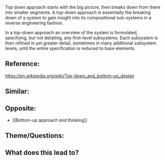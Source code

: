 Top down approach starts with the big picture, then breaks down from there into smaller segments. A top-down approach is essentially the breaking down of a system to gain insight into its compositional sub-systems in a reverse engineering fashion. 

In a top-down approach an overview of the system is formulated, specifying, but not detailing, any first-level subsystems. Each subsystem is then refined in yet greater detail, sometimes in many additional subsystem levels, until the entire specification is reduced to base elements. 

## Reference:
https://en.wikipedia.org/wiki/Top-down_and_bottom-up_design

## Similar:

## Opposite:
- [[Bottom-up approach and thinking]]

## Theme/Questions:

## What does this lead to?
